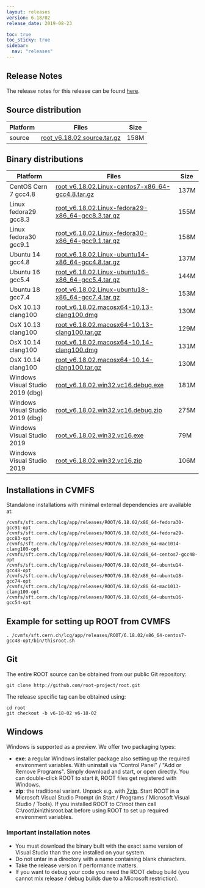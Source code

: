 ```yaml
---
layout: releases
version: 6.18/02
release_date: 2019-08-23

toc: true
toc_sticky: true
sidebar:
  nav: "releases"
---
```



## Release Notes

The release notes for this release can be found [here](https://root.cern/doc/v618/release-notes.html#release-6.1802).

## Source distribution

| Platform  | Files                                                                                 | Size |
|-----------|---------------------------------------------------------------------------------------|------|
| source    | [root_v6.18.02.source.tar.gz](https://root.cern/download/root_v6.18.02.source.tar.gz) | 158M |


## Binary distributions

| Platform                         | Files                                                                                                                             | Size |
|----------------------------------|-----------------------------------------------------------------------------------------------------------------------------------|------|
| CentOS Cern 7 gcc4.8             | [root_v6.18.02.Linux-centos7-x86_64-gcc4.8.tar.gz](https://root.cern/download/root_v6.18.02.Linux-centos7-x86_64-gcc4.8.tar.gz)   | 137M |
| Linux fedora29 gcc8.3            | [root_v6.18.02.Linux-fedora29-x86_64-gcc8.3.tar.gz](https://root.cern/download/root_v6.18.02.Linux-fedora29-x86_64-gcc8.3.tar.gz) | 155M |
| Linux fedora30 gcc9.1            | [root_v6.18.02.Linux-fedora30-x86_64-gcc9.1.tar.gz](https://root.cern/download/root_v6.18.02.Linux-fedora30-x86_64-gcc9.1.tar.gz) | 158M |
| Ubuntu 14 gcc4.8                 | [root_v6.18.02.Linux-ubuntu14-x86_64-gcc4.8.tar.gz](https://root.cern/download/root_v6.18.02.Linux-ubuntu14-x86_64-gcc4.8.tar.gz) | 137M |
| Ubuntu 16 gcc5.4                 | [root_v6.18.02.Linux-ubuntu16-x86_64-gcc5.4.tar.gz](https://root.cern/download/root_v6.18.02.Linux-ubuntu16-x86_64-gcc5.4.tar.gz) | 144M |
| Ubuntu 18 gcc7.4                 | [root_v6.18.02.Linux-ubuntu18-x86_64-gcc7.4.tar.gz](https://root.cern/download/root_v6.18.02.Linux-ubuntu18-x86_64-gcc7.4.tar.gz) | 153M |
| OsX 10.13 clang100               | [root_v6.18.02.macosx64-10.13-clang100.dmg](https://root.cern/download/root_v6.18.02.macosx64-10.13-clang100.dmg)                 | 130M |
| OsX 10.13 clang100               | [root_v6.18.02.macosx64-10.13-clang100.tar.gz](https://root.cern/download/root_v6.18.02.macosx64-10.13-clang100.tar.gz)           | 129M |
| OsX 10.14 clang100               | [root_v6.18.02.macosx64-10.14-clang100.dmg](https://root.cern/download/root_v6.18.02.macosx64-10.14-clang100.dmg)                 | 131M |
| OsX 10.14 clang100               | [root_v6.18.02.macosx64-10.14-clang100.tar.gz](https://root.cern/download/root_v6.18.02.macosx64-10.14-clang100.tar.gz)           | 130M |
| Windows Visual Studio 2019 (dbg) | [root_v6.18.02.win32.vc16.debug.exe](https://root.cern/download/root_v6.18.02.win32.vc16.debug.exe)                               | 181M |
| Windows Visual Studio 2019 (dbg) | [root_v6.18.02.win32.vc16.debug.zip](https://root.cern/download/root_v6.18.02.win32.vc16.debug.zip)                               | 275M |
| Windows Visual Studio 2019       | [root_v6.18.02.win32.vc16.exe](https://root.cern/download/root_v6.18.02.win32.vc16.exe)                                           |  79M |
| Windows Visual Studio 2019       | [root_v6.18.02.win32.vc16.zip](https://root.cern/download/root_v6.18.02.win32.vc16.zip)                                           | 106M |



## Installations in CVMFS
Standalone installations with minimal external dependencies are available at:
~~~
/cvmfs/sft.cern.ch/lcg/app/releases/ROOT/6.18.02/x86_64-fedora30-gcc91-opt
/cvmfs/sft.cern.ch/lcg/app/releases/ROOT/6.18.02/x86_64-fedora29-gcc83-opt
/cvmfs/sft.cern.ch/lcg/app/releases/ROOT/6.18.02/x86_64-mac1014-clang100-opt
/cvmfs/sft.cern.ch/lcg/app/releases/ROOT/6.18.02/x86_64-centos7-gcc48-opt
/cvmfs/sft.cern.ch/lcg/app/releases/ROOT/6.18.02/x86_64-ubuntu14-gcc48-opt
/cvmfs/sft.cern.ch/lcg/app/releases/ROOT/6.18.02/x86_64-ubuntu18-gcc74-opt
/cvmfs/sft.cern.ch/lcg/app/releases/ROOT/6.18.02/x86_64-mac1013-clang100-opt
/cvmfs/sft.cern.ch/lcg/app/releases/ROOT/6.18.02/x86_64-ubuntu16-gcc54-opt
~~~


## Example for setting up ROOT from CVMFS
~~~
. /cvmfs/sft.cern.ch/lcg/app/releases/ROOT/6.18.02/x86_64-centos7-gcc48-opt/bin/thisroot.sh
~~~

## Git
The entire ROOT source can be obtained from our public Git repository:

~~~
git clone http://github.com/root-project/root.git
~~~
The release specific tag can be obtained using:
~~~
cd root
git checkout -b v6-18-02 v6-18-02
~~~


## Windows
Windows is supported as a preview. We offer two packaging types:

 * **exe**: a regular Windows installer package also setting up the required environment variables. With uninstall via "Control Panel" / "Add or Remove Programs". Simply download and start, or open directly. You can double-click ROOT to start it, ROOT files get registered with Windows.
 * **zip**: the traditional variant. Unpack e.g. with [7zip](https://www.7-zip.org). Start ROOT in a Microsoft Visual Studio Prompt (in Start / Programs / Microsoft Visual Studio / Tools). If you installed ROOT to C:\root then call C:\root\bin\thisroot.bat before using ROOT to set up required environment variables.

### Important installation notes
 * You must download the binary built with the exact same version of Visual Studio than the one installed on your system.
 * Do not untar in a directory with a name containing blank characters.
 * Take the release version if performance matters.
 * If you want to debug your code you need the ROOT debug build (you cannot mix release / debug builds due to a Microsoft restriction).

